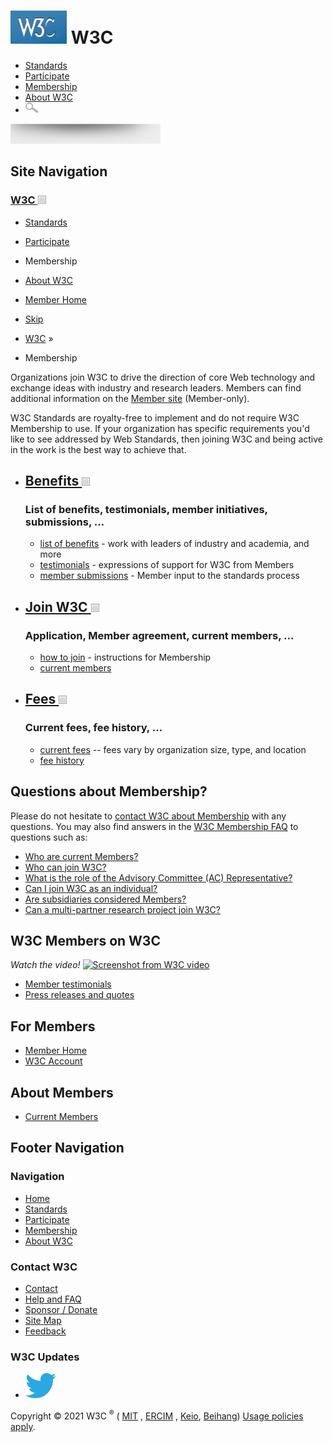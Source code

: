 [<img src="/2008/site/images/logo-w3c-mobile-lg" alt="W3C" width="90" height="53" />](/) <span class="alt-logo">W3C</span>
==========================================================================================================================

-   [Standards](/standards/)
-   [Participate](/participate/)
-   [Membership](/Consortium/membership)
-   [About W3C](/Consortium/)
-   <img src="/2008/site/images/search-button" alt="Search" class="submit" width="21" height="17" />

<img src="/2008/site/images/logo-shadow" height="32" />

Site Navigation
---------------

### <span class="ribbon">[W3C <img src="/2008/site/images/header-link" alt="Header link" class="header-link" width="13" height="13" />](/ "Up to W3C")</span>

-   [Standards](/standards/)
-   [Participate](/participate/)
-   <span class="current">Membership</span>
-   [About W3C](/Consortium/)
-   [Member Home](/Member/)

  

-   [Skip](#w3c_content_body "Skip to content (e.g., when browsing via audio)")
-   [W3C](/) <span class="cr">»</span> 
-   Membership

Organizations join W3C to drive the direction of core Web technology and exchange ideas with industry and research leaders. Members can find additional information on the [Member site](/Member/) (Member-only).

W3C Standards are royalty-free to implement and do not require W3C Membership to use. If your organization has specific requirements you'd like to see addressed by Web Standards, then joining W3C and being active in the work is the best way to achieve that.

-   [<span class="icon"></span> Benefits <img src="/2008/site/images/header-link" alt="Header link" class="header-link" width="13" height="13" />](/Consortium/membership-benefits)
    -------------------------------------------------------------------------------------------------------------------------------------------------------------------------------

    ### <span class="expand_section">List of benefits, testimonials, member initiatives, submissions, … </span>

    -   [list of benefits](/Consortium/membership-benefits) - work with leaders of industry and academia, and more
    -   [testimonials](/Consortium/Member/List) - expressions of support for W3C from Members
    -   [member submissions](/Submission/) - Member input to the standards process

-   [<span class="icon"> </span> Join W3C <img src="/2008/site/images/header-link" alt="Header link" class="header-link" width="13" height="13" />](/Consortium/join)
    -----------------------------------------------------------------------------------------------------------------------------------------------------------------

    ### <span class="expand_section">Application, Member agreement, current members, … </span>

    -   [how to join](/Consortium/join) - instructions for Membership
    -   [current members](/Consortium/Member/List)

-   [<span class="icon"></span> Fees <img src="/2008/site/images/header-link" alt="Header link" class="header-link" width="13" height="13" />](fees)
    ------------------------------------------------------------------------------------------------------------------------------------------------

    ### <span class="expand_section">Current fees, fee history, … </span>

    -   [current fees](fees) -- fees vary by organization size, type, and location
    -   [fee history](fee-history)

Questions about Membership?
---------------------------

Please do not hesitate to [contact W3C about Membership](contact#membership) with any questions. You may also find answers in the [W3C Membership FAQ](membership-faq) to questions such as:

-   [Who are current Members?](/Consortium/Member/List)
-   [Who can join W3C?](membership-faq#who)
-   [What is the role of the Advisory Committee (AC) Representative?](membership-faq#ACRep)
-   [Can I join W3C as an individual?](membership-faq#individual)
-   [Are subsidiaries considered Members?](membership-faq#subsidiary)
-   [Can a multi-partner research project join W3C?](membership-faq#project)

W3C Members on W3C
------------------

*Watch the video!* [<img src="/2011/11/w3c_play.png" alt="Screenshot from W3C video" width="143" height="200" />](/2011/11/w3c_video.html "View a video about W3C")

-   [Member testimonials](/Consortium/Member/List)
-   [Press releases and quotes](/Press/)

For Members
-----------

-   [Member Home](/Member/ "W3C Member site home page (Member-only)")
-   [W3C Account](/Help/Account/ "Manage your account and change/recover your password")

About Members
-------------

-   [Current Members](/Consortium/Member/List)

Footer Navigation
-----------------

### Navigation

-   [Home](/)
-   [Standards](/standards/)
-   [Participate](/participate/)
-   [Membership](/Consortium/membership)
-   [About W3C](/Consortium/)

### Contact W3C

-   [Contact](/Consortium/contact)
-   [Help and FAQ](/Help/)
-   [Sponsor / Donate](/Consortium/sponsor/)
-   [Site Map](/Consortium/siteindex)
-   [Feedback](https://lists.w3.org/Archives/Public/site-comments/)

### W3C Updates

-   [<img src="/2008/site/images/Twitter_bird_logo_2012.svg" alt="Twitter" class="social-icon" height="40" />](https://twitter.com/W3C "Follow W3C on Twitter")

Copyright © 2021 W3C <sup>®</sup> ( [MIT](https://www.csail.mit.edu/) , [ERCIM](https://www.ercim.eu/) , [Keio](https://www.keio.ac.jp/), [Beihang](https://ev.buaa.edu.cn/)) [Usage policies apply](/Consortium/Legal/ipr-notice).
